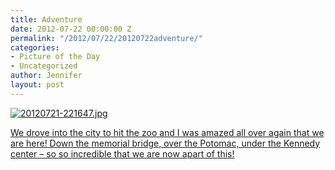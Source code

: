 ```yaml
---
title: Adventure
date: 2012-07-22 00:00:00 Z
permalink: "/2012/07/22/20120722adventure/"
categories:
- Picture of the Day
- Uncategorized
author: Jennifer
layout: post
---
```


[<img alt="20120721-221647.jpg" class="alignnone size-full" src="/teamelam/assets/images/Adventure/1342909007000-missing.jpg" />](http://www.flickr.com/photos/jenniferandJennifers_photos/sets/72157630711352940/)

[We drove into the city to hit the zoo and I was amazed all over again that we are here! Down the memorial bridge, over the Potomac, under the Kennedy center &#8211; so so incredible that we are now apart of this!](http://www.flickr.com/photos/jenniferandJennifers_photos/sets/72157630711352940/)
